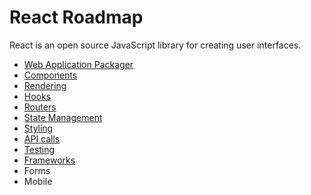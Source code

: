 # React Roadmap

React is an open source JavaScript library for creating user interfaces.

- [Web Application Packager](/documents/framework-docs/react-docs/cli-tools.md)
- [Components](/documents/framework-docs/react-docs/components.md)
- [Rendering](/documents/framework-docs/react-docs/rendering.md)
- [Hooks](/documents/framework-docs/react-docs/hooks.md)
- [Routers](/documents/framework-docs/react-docs/routers.md)
- [State Management](/documents/framework-docs/react-docs/state-management.md)
- [Styling](/documents/framework-docs/react-docs/styling.md)
- [API calls](/documents/framework-docs/react-docs/api-calls.md)
- [Testing](/documents/framework-docs/react-docs/testing.md)
- [Frameworks](/documents/framework-docs/react-docs/frameworks.md)
- Forms
- Mobile
